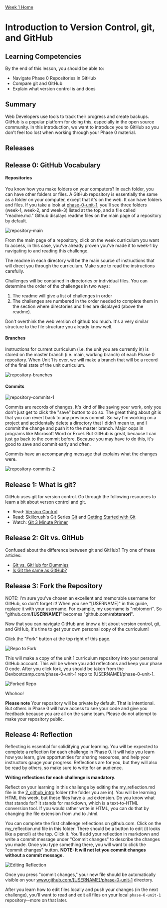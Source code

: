 [Week 1 Home](../)

# Introduction to Version Control, git, and GitHub

## Learning Competencies
By the end of this lesson, you should be able to:
- Navigate Phase 0 Repositories in GitHub
- Compare git and GitHub
- Explain what version control is and does

## Summary
Web Developers use tools to track their progress and create backups. GitHub is a popular platform for doing this, especially in the open source community. In this introduction, we want to introduce you to GitHub so you don't feel too lost when working through your Phase 0 material. 


## Releases

## Release 0: GitHub Vocabulary

#### Repositories
You know how you make folders on your computers? In each folder, you can have other folders or files. A GitHub repository is essentially the same as a folder on your computer, except that it's on the web. It can have folders and files. If you take a look at [phase-0-unit-1](../../), you'll see three folders (week-1, week-2, and week-3) listed at the top, and a file called "readme.md." Github displays readme files on the main page of a repository by default. 

![repository-main](../imgs/repository-main.png)

From the main page of a repository, click on the week curriculum you want to access, in this case, you've already proven you've made it to week-1 by navigating to and reading this challenge. 

The readme in each directory will be the main source of instructions that will direct you through the curriculum. Make sure to read the instructions carefully. 

Challenges will be contained in directories or individual files. You can determine the order of the challenges in two ways:
  1. The readme will give a list of challenges in order
  2. The challenges are numbered in the order needed to complete them in the section where directories and files are displayed (above the readme). 

Don't overthink the web version of github too much. It's a very similar structure to the file structure you already know well. 

#### Branches
Instructions for current curriculum (i.e. the unit you are currently in) is stored on the master branch (i.e. main, working branch) of each Phase 0 repository. When Unit 1 is over, we will make a branch that will be a record of the final state of the unit curriculum. 

![repository-branches](../imgs/repository-branches.png)

#### Commits

![repository-commits-1](../imgs/repository-commits-1.png)

Commits are records of changes. It's kind of like saving your work, only you don't just get to click the "save" button to do so. The great thing about git is that you can revert back to any previous commit. So say I'm working on a project and accidentally delete a directory that I didn't mean to, and I commit the change and push it to the master branch. Major oops in programs like Microsoft Word or Excel. But GitHub is great, because I can just go back to the commit before. Because you may have to do this, it's good to save and commit early and often. 

Commits have an accompanying message that explains what the changes were.

![repository-commits-2](../imgs/repository-commits-2.png)

## Release 1: What is git?

GitHub uses git for version control. Go through the following resources to learn a bit about verson control and git.

- Read: [Version Control](http://skillcrush.com/2013/02/11/version-control/)
- Read: Skillcrush's Git Series [Git](http://skillcrush.com/2013/02/18/git/) and [Getting Started with Git](http://skillcrush.com/2013/02/20/get-started-working-with-git/)
- Watch: [Git 3 Minute Primer](http://www.youtube.com/watch?v=_Jmkvv_nKTE)

## Release 2: Git vs. GitHub

Confused about the difference between git and GitHub? Try one of these articles:

- [Git vs. GitHub for Dummies](http://stephaniehoh.github.io/blog/2013/10/07/git-vs-github-for-dummies/)
- [Is Git the same as GitHub?](http://www.jahya.net/blog/?2013-05-git-vs-github)

## Release 3: Fork the Repository
NOTE: I'm sure you've chosen an excellent and memorable username for GitHub, so don't forget it! When you see "[USERNAME]" in this guide, replace it with your username. For example, my username is "mbtomori".  So "github.com/**[USERNAME]**" becomes "github.com/**mbtomori**".

Now that you can navigate GitHub and know a bit about version control, git, and GitHub, it's time to get your own personal copy of the curriculum!

Click the "Fork" button at the top right of this page.

![Repo to Fork](../imgs/repo-to-fork.jpg)

This will make a copy of the unit 1 curriculum repository into your personal GitHub account. This will be where you add reflections and keep your phase 0 code. After you click fork, you should be taken from the Devbootcamp.com/phase-0-unit-1 repo to [USERNAME]/phase-0-unit-1.

![Forked Repo](../imgs/forked-repo.jpg)

Whohoo!

**Please note** Your repository will be private by default. That is intentional. But others in Phase 0 will have access to see your code and give you feedback because you are all on the same team. Please do not attempt to make your repository public. 

## Release 4: Reflection
Reflecting is essential for solidifying your learning. You will be expected to complete a reflection for each challenge in Phase 0. It will help you learn how you learn, give opportunities for sharing resources, and help your instructors gauge your progress. Reflections are for you, but they will also be read by others, so make sure to write for an audience.

**Writing reflections for each challenge is mandatory.**

Reflect on your learning in this challenge by editing the my_reflection.md file in the [2_github_intro](./) folder (the folder you are in). You will be learning HTML this week, but these files have a `.md` extension. Do you know what that stands for? It stands for markdown, which is a text-to-HTML conversion tool.  If you would rather write in HTML, you can do that by changing the file extension from .md to .html.

You can complete the first challenge reflections on github.com. Click on the my_reflection.md file in this folder. There should be a button to edit (it looks like a pencil) at the top. Click it. You'll add your reflection in markdown and write a commit message under "Commit changes" to describe the changes you made. Once you type something there, you will want to click the "commit changes" button. **NOTE: It will not let you commit changes without a commit message.**

![Editing Reflection](../imgs/adding-reflection.jpg)

Once you press "commit changes," your new file should be automatically visible on your www.github.com/[USERNAME]/phase-0-unit-1 directory. 

After you learn how to edit files locally and push your changes (in the next challenge), you'll want to read and edit all files on your local `phase-0-unit-1` repository--more on that later.



